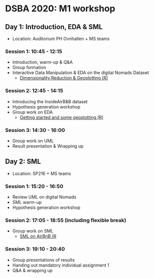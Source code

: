 # DSBA 2020: M1 workshop 

## Day 1: Introduction, EDA & SML
* Location: Auditorium PH Ovnhallen + MS teams

### Session 1: 10:45 - 12:15
* Introduction, warm-up & Q&A
* Group formation
* Interactive Data Manipulation & EDA on the digital Nomads Dataset
  * [Dimensionality Reduction & Geoplotting (R)](https://sds-aau.github.io/SDS-master/M1/Notebooks/exercises/UML_workshop_digital_nomads.nb.html)

### Session 2: 12:45 - 14:15
* Introducing the InsideAirB&B dataset
* Hypothesis generation workshop
* Group work on EDA
  * [Getting started and some geoplotting (R)](https://sds-aau.github.io/SDS-master/M1/Notebooks/exercises/ML_workshop_InsideAirBnB_2_SML.nb.html)


### Session 3: 14:30 - 16:00
* Group work on UML
* Result presentation & Wrapping up


## Day 2: SML
* Location: SP216 + MS teams

### Session 1: 15:20 - 16:50
* Review UML on digital Nomads
* SML warm-up
* Hypothesis generation workshop

### Session 2: 17:05 - 18:55 (including flexible break)
* Group work on SML
   * [SML on AirBnB (R](https://sds-aau.github.io/SDS-master/M1/Notebooks/exercises/ML_workshop_insideAirBnB_2_SML.nb.html)

### Session 3: 19:10 - 20:40
* Group presentations of results
* Handing out mandatory individual assignment 1
* Q&A & wrapping up
